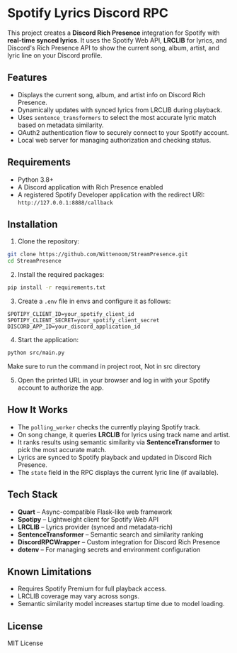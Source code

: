 # Spotify Lyrics Discord RPC

This project creates a **Discord Rich Presence** integration for Spotify with **real-time synced lyrics**. It uses the Spotify Web API, **LRCLIB** for lyrics, and Discord's Rich Presence API to show the current song, album, artist, and lyric line on your Discord profile.

## Features

* Displays the current song, album, and artist info on Discord Rich Presence.
* Dynamically updates with synced lyrics from LRCLIB during playback.
* Uses `sentence_transformers` to select the most accurate lyric match based on metadata similarity.
* OAuth2 authentication flow to securely connect to your Spotify account.
* Local web server for managing authorization and checking status.

## Requirements

* Python 3.8+
* A Discord application with Rich Presence enabled
* A registered Spotify Developer application with the redirect URI:
  `http://127.0.0.1:8888/callback`

## Installation

1. Clone the repository:

```bash
git clone https://github.com/Wittenoom/StreamPresence.git
cd StreamPresence
```

2. Install the required packages:

```bash
pip install -r requirements.txt
```

3. Create a `.env` file in envs and configure it as follows:

```env
SPOTIPY_CLIENT_ID=your_spotify_client_id
SPOTIPY_CLIENT_SECRET=your_spotify_client_secret
DISCORD_APP_ID=your_discord_application_id
```

4. Start the application:

```bash
python src/main.py
```
Make sure to run the command in project root, Not in src directory

5. Open the printed URL in your browser and log in with your Spotify account to authorize the app.

## How It Works

* The `polling_worker` checks the currently playing Spotify track.
* On song change, it queries **LRCLIB** for lyrics using track name and artist.
* It ranks results using semantic similarity via **SentenceTransformer** to pick the most accurate match.
* Lyrics are synced to Spotify playback and updated in Discord Rich Presence.
* The `state` field in the RPC displays the current lyric line (if available).

## Tech Stack

* **Quart** – Async-compatible Flask-like web framework
* **Spotipy** – Lightweight client for Spotify Web API
* **LRCLIB** – Lyrics provider (synced and metadata-rich)
* **SentenceTransformer** – Semantic search and similarity ranking
* **DiscordRPCWrapper** – Custom integration for Discord Rich Presence
* **dotenv** – For managing secrets and environment configuration

## Known Limitations

* Requires Spotify Premium for full playback access.
* LRCLIB coverage may vary across songs.
* Semantic similarity model increases startup time due to model loading.



## License

MIT License

